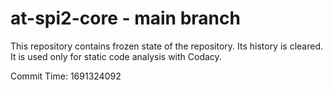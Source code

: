 # at-spi2-core - main branch

This repository contains frozen state of the repository.
Its history is cleared. It is used only for static code
analysis with Codacy.

Commit Time: 1691324092